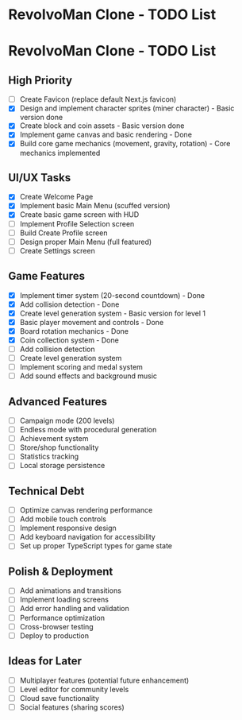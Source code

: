 # RevolvoMan Clone - TODO List

# RevolvoMan Clone - TODO List

## High Priority

- [ ] Create Favicon (replace default Next.js favicon)
- [x] Design and implement character sprites (miner character) - Basic version done
- [x] Create block and coin assets - Basic version done
- [x] Implement game canvas and basic rendering - Done
- [x] Build core game mechanics (movement, gravity, rotation) - Core mechanics implemented

## UI/UX Tasks

- [x] Create Welcome Page
- [x] Implement basic Main Menu (scuffed version)
- [x] Create basic game screen with HUD
- [ ] Implement Profile Selection screen
- [ ] Build Create Profile screen
- [ ] Design proper Main Menu (full featured)
- [ ] Create Settings screen

## Game Features

- [x] Implement timer system (20-second countdown) - Done
- [x] Add collision detection - Done
- [x] Create level generation system - Basic version for level 1
- [x] Basic player movement and controls - Done
- [x] Board rotation mechanics - Done
- [x] Coin collection system - Done
- [ ] Add collision detection
- [ ] Create level generation system
- [ ] Implement scoring and medal system
- [ ] Add sound effects and background music

## Advanced Features

- [ ] Campaign mode (200 levels)
- [ ] Endless mode with procedural generation
- [ ] Achievement system
- [ ] Store/shop functionality
- [ ] Statistics tracking
- [ ] Local storage persistence

## Technical Debt

- [ ] Optimize canvas rendering performance
- [ ] Add mobile touch controls
- [ ] Implement responsive design
- [ ] Add keyboard navigation for accessibility
- [ ] Set up proper TypeScript types for game state

## Polish & Deployment

- [ ] Add animations and transitions
- [ ] Implement loading screens
- [ ] Add error handling and validation
- [ ] Performance optimization
- [ ] Cross-browser testing
- [ ] Deploy to production

## Ideas for Later

- [ ] Multiplayer features (potential future enhancement)
- [ ] Level editor for community levels
- [ ] Cloud save functionality
- [ ] Social features (sharing scores)
